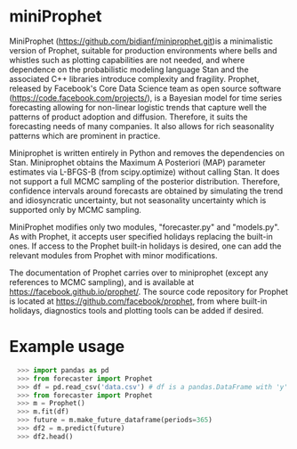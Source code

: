 # miniProphet
MiniProphet (https://github.com/bidianf/miniprophet.git)is a minimalistic version of Prophet, suitable for production environments where bells and whistles such as plotting capabilities are not needed, and where dependence on the probabilistic modeling language Stan and the associated C++ libraries introduce complexity and fragility. Prophet,  released by Facebook's Core Data Science team  as  open source software (https://code.facebook.com/projects/),  is   a Bayesian model for time series forecasting allowing for non-linear logistic trends that capture well the patterns of product adoption and diffusion. Therefore, it suits the forecasting needs of many companies. It also allows for rich seasonality patterns which are prominent in practice.  

Miniprophet is written entirely in Python and removes the dependencies on Stan. Miniprophet obtains the Maximum A Posteriori (MAP) parameter estimates via L-BFGS-B (from scipy.optimize) without calling Stan. It does not support a full MCMC sampling of the posterior distribution. Therefore, confidence intervals around forecasts are obtained by simulating the trend and idiosyncratic uncertainty, but not seasonality uncertainty which is supported only by MCMC sampling.

MiniProphet modifies only two modules, "forecaster.py" and "models.py". As with Prophet, it accepts user specified holidays replacing the built-in ones. If access to the Prophet built-in holidays is desired, one can add the relevant modules from Prophet with minor modifications.

The documentation of Prophet carries over to miniprophet (except any references to MCMC sampling), and is available at  https://facebook.github.io/prophet/. The source code repository for Prophet is located at   https://github.com/facebook/prophet, from where built-in holidays, diagnostics tools and plotting tools can be added if desired.

# Example usage

```python
  >>> import pandas as pd
  >>> from forecaster import Prophet 
  >>> df = pd.read_csv('data.csv') # df is a pandas.DataFrame with 'y' and 'ds' columns
  >>> from forecaster import Prophet 
  >>> m = Prophet()
  >>> m.fit(df)  
  >>> future = m.make_future_dataframe(periods=365)
  >>> df2 = m.predict(future)
  >>> df2.head()

